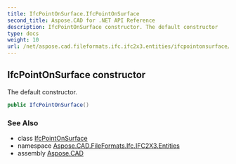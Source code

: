 ```yaml
---
title: IfcPointOnSurface.IfcPointOnSurface
second_title: Aspose.CAD for .NET API Reference
description: IfcPointOnSurface constructor. The default constructor
type: docs
weight: 10
url: /net/aspose.cad.fileformats.ifc.ifc2x3.entities/ifcpointonsurface/ifcpointonsurface/
---
```

## IfcPointOnSurface constructor

The default constructor.

```csharp
public IfcPointOnSurface()
```

### See Also

* class [IfcPointOnSurface](../)
* namespace [Aspose.CAD.FileFormats.Ifc.IFC2X3.Entities](../../ifcpointonsurface/)
* assembly [Aspose.CAD](../../../)


